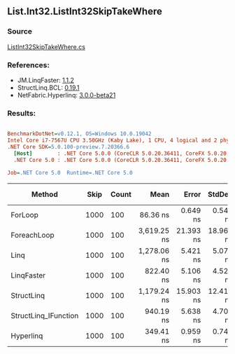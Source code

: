 ﻿## List.Int32.ListInt32SkipTakeWhere

### Source
[ListInt32SkipTakeWhere.cs](../LinqBenchmarks/List/Int32/ListInt32SkipTakeWhere.cs)

### References:
- JM.LinqFaster: [1.1.2](https://www.nuget.org/packages/JM.LinqFaster/1.1.2)
- StructLinq.BCL: [0.19.1](https://www.nuget.org/packages/StructLinq.BCL/0.19.1)
- NetFabric.Hyperlinq: [3.0.0-beta21](https://www.nuget.org/packages/NetFabric.Hyperlinq/3.0.0-beta21)

### Results:
``` ini

BenchmarkDotNet=v0.12.1, OS=Windows 10.0.19042
Intel Core i7-7567U CPU 3.50GHz (Kaby Lake), 1 CPU, 4 logical and 2 physical cores
.NET Core SDK=5.0.100-preview.7.20366.6
  [Host]        : .NET Core 5.0.0 (CoreCLR 5.0.20.36411, CoreFX 5.0.20.36411), X64 RyuJIT
  .NET Core 5.0 : .NET Core 5.0.0 (CoreCLR 5.0.20.36411, CoreFX 5.0.20.36411), X64 RyuJIT

Job=.NET Core 5.0  Runtime=.NET Core 5.0  

```
|               Method | Skip | Count |        Mean |     Error |    StdDev | Ratio | RatioSD | Code Size |  Gen 0 | Gen 1 | Gen 2 | Allocated | CacheMisses/Op | BranchMispredictions/Op |
|--------------------- |----- |------ |------------:|----------:|----------:|------:|--------:|----------:|-------:|------:|------:|----------:|---------------:|------------------------:|
|              ForLoop | 1000 |   100 |    86.36 ns |  0.649 ns |  0.542 ns |  1.00 |    0.00 |      85 B |      - |     - |     - |         - |              0 |                       0 |
|          ForeachLoop | 1000 |   100 | 3,619.25 ns | 21.393 ns | 18.964 ns | 41.91 |    0.41 |     218 B | 0.0191 |     - |     - |      40 B |              2 |                       2 |
|                 Linq | 1000 |   100 | 1,278.06 ns |  5.421 ns |  5.071 ns | 14.79 |    0.13 |    1674 B | 0.0725 |     - |     - |     152 B |              2 |                       2 |
|           LinqFaster | 1000 |   100 |   822.40 ns |  5.106 ns |  4.526 ns |  9.53 |    0.06 |    1273 B | 0.7458 |     - |     - |    1560 B |              4 |                       3 |
|           StructLinq | 1000 |   100 | 1,179.24 ns | 15.903 ns | 12.416 ns | 13.65 |    0.18 |    1288 B | 0.0458 |     - |     - |      96 B |              1 |                       1 |
| StructLinq_IFunction | 1000 |   100 |   940.19 ns |  5.638 ns |  4.708 ns | 10.89 |    0.10 |    1243 B | 0.0458 |     - |     - |      96 B |              1 |                       1 |
|            Hyperlinq | 1000 |   100 |   349.41 ns |  0.959 ns |  0.749 ns |  4.04 |    0.02 |     993 B |      - |     - |     - |         - |              0 |                       0 |
